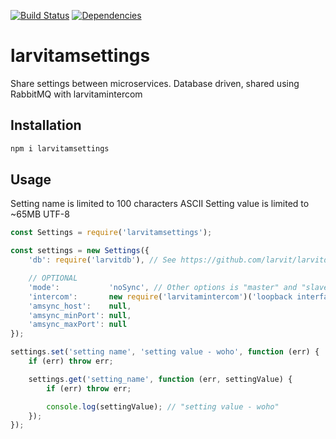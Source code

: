 [![Build Status](https://travis-ci.org/larvit/larvitamsettings.svg?branch=master)](https://travis-ci.org/larvit/larvitamsettings) [![Dependencies](https://david-dm.org/larvit/larvitamsettings.svg)](https://david-dm.org/larvit/larvitamsettings.svg)

# larvitamsettings

Share settings between microservices. Database driven, shared using RabbitMQ with larvitamintercom

## Installation

```bash
npm i larvitamsettings
```

## Usage

Setting name is limited to 100 characters ASCII
Setting value is limited to ~65MB UTF-8

```javascript
const Settings = require('larvitamsettings');

const settings = new Settings({
	'db': require('larvitdb'), // See https://github.com/larvit/larvitdb for configuration details

	// OPTIONAL
	'mode':           'noSync', // Other options is "master" and "slave" that will sync settings between database instances over the intercom
	'intercom':       new require('larvitamintercom')('loopback interface'),
	'amsync_host':    null,
	'amsync_minPort': null,
	'amsync_maxPort': null
});

settings.set('setting name', 'setting value - woho', function (err) {
	if (err) throw err;

	settings.get('setting_name', function (err, settingValue) {
		if (err) throw err;

		console.log(settingValue); // "setting value - woho"
	});
});
```

